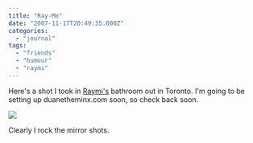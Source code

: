 ```yaml
---
title: "Ray-Me"
date: "2007-11-17T20:49:35.000Z"
categories: 
  - "journal"
tags: 
  - "friends"
  - "humour"
  - "raymi"
---
```


Here's a shot I took in [Raymi's](http://raymitheminx.blogspot.com) bathroom out in Toronto. I'm going to be setting up duanetheminx.com soon, so check back soon.

[![](http://farm3.static.flickr.com/2066/2040689481_3eb1422eb9.jpg?v=0)](http://www.flickr.com/photos/duanestorey/2040689481/)

Clearly I rock the mirror shots.
